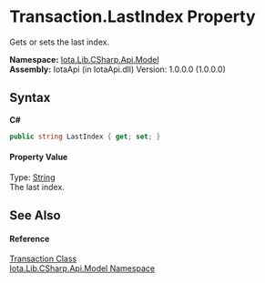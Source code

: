 # Transaction.LastIndex Property 
 

Gets or sets the last index.

**Namespace:**&nbsp;<a href="N_Iota_Lib_CSharp_Api_Model">Iota.Lib.CSharp.Api.Model</a><br />**Assembly:**&nbsp;IotaApi (in IotaApi.dll) Version: 1.0.0.0 (1.0.0.0)

## Syntax

**C#**<br />
``` C#
public string LastIndex { get; set; }
```


#### Property Value
Type: <a href="http://msdn2.microsoft.com/en-us/library/s1wwdcbf" target="_blank">String</a><br />The last index.

## See Also


#### Reference
<a href="T_Iota_Lib_CSharp_Api_Model_Transaction">Transaction Class</a><br /><a href="N_Iota_Lib_CSharp_Api_Model">Iota.Lib.CSharp.Api.Model Namespace</a><br />